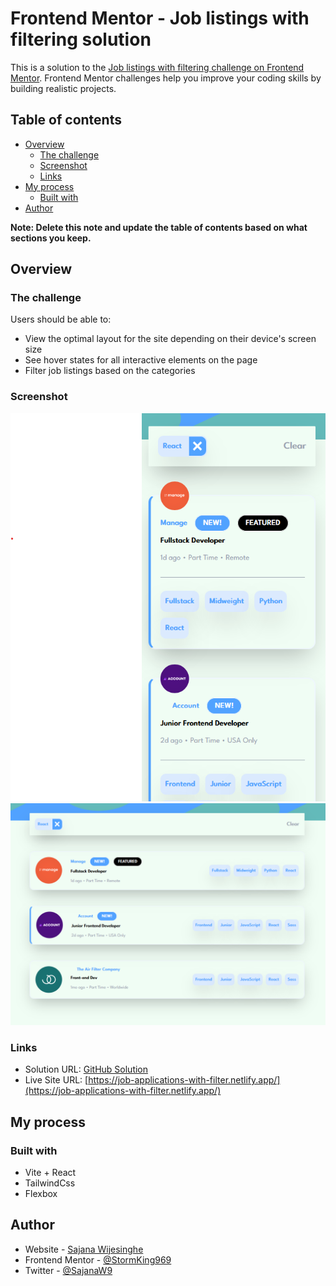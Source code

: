 # Frontend Mentor - Job listings with filtering solution

This is a solution to the [Job listings with filtering challenge on Frontend Mentor](https://www.frontendmentor.io/challenges/job-listings-with-filtering-ivstIPCt). Frontend Mentor challenges help you improve your coding skills by building realistic projects. 

## Table of contents

- [Overview](#overview)
  - [The challenge](#the-challenge)
  - [Screenshot](#screenshot)
  - [Links](#links)
- [My process](#my-process)
  - [Built with](#built-with)
- [Author](#author)

**Note: Delete this note and update the table of contents based on what sections you keep.**

## Overview

### The challenge

Users should be able to:

- View the optimal layout for the site depending on their device's screen size
- See hover states for all interactive elements on the page
- Filter job listings based on the categories

### Screenshot

![Mobile View](public/Screenshot%202025-08-10%20013610.png)
![Desktop View](public/Screenshot%202025-08-10%20013426.png)

### Links

- Solution URL: [GitHub Solution](https://github.com/StormKing969/job-listing-with-filter)
- Live Site URL: [https://job-applications-with-filter.netlify.app/](https://job-applications-with-filter.netlify.app/)

## My process

### Built with

- Vite + React
- TailwindCss
- Flexbox

## Author

- Website - [Sajana Wijesinghe](https://sajana-wijesinghe-portfolio-v4.netlify.app/)
- Frontend Mentor - [@StormKing969](https://www.frontendmentor.io/profile/StormKing969)
- Twitter - [@SajanaW9](https://www.twitter.com/SajanaW9)